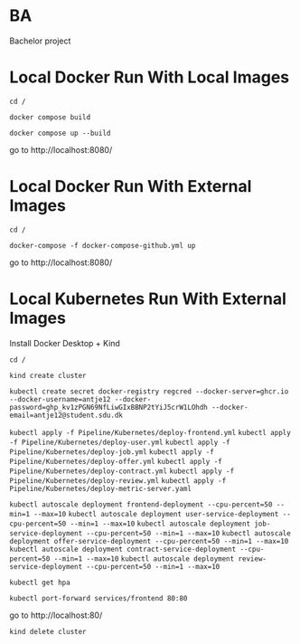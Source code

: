 # BA
Bachelor project

# Local Docker Run With Local Images
```cd /```

```docker compose build```

```docker compose up --build```

go to http://localhost:8080/

# Local Docker Run With External Images
```cd /```

```docker-compose -f docker-compose-github.yml up```

go to http://localhost:8080/

# Local Kubernetes Run With External Images
Install Docker Desktop + Kind

```cd /```

```kind create cluster```

```kubectl create secret docker-registry regcred --docker-server=ghcr.io --docker-username=antje12 --docker-password=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 --docker-email=antje12@student.sdu.dk```

```kubectl apply -f Pipeline/Kubernetes/deploy-frontend.yml```
```kubectl apply -f Pipeline/Kubernetes/deploy-user.yml```
```kubectl apply -f Pipeline/Kubernetes/deploy-job.yml```
```kubectl apply -f Pipeline/Kubernetes/deploy-offer.yml```
```kubectl apply -f Pipeline/Kubernetes/deploy-contract.yml```
```kubectl apply -f Pipeline/Kubernetes/deploy-review.yml```
```kubectl apply -f Pipeline/Kubernetes/deploy-metric-server.yaml```

```kubectl autoscale deployment frontend-deployment --cpu-percent=50 --min=1 --max=10```
```kubectl autoscale deployment user-service-deployment --cpu-percent=50 --min=1 --max=10```
```kubectl autoscale deployment job-service-deployment --cpu-percent=50 --min=1 --max=10```
```kubectl autoscale deployment offer-service-deployment --cpu-percent=50 --min=1 --max=10```
```kubectl autoscale deployment contract-service-deployment --cpu-percent=50 --min=1 --max=10```
```kubectl autoscale deployment review-service-deployment --cpu-percent=50 --min=1 --max=10```

```kubectl get hpa```

```kubectl port-forward services/frontend 80:80```

go to http://localhost:80/

```kind delete cluster```
